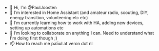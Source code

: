 - 👋 Hi, I’m @PaulJoosten
- 👀 I’m interested in Home Assistant (and amateur radio, scouting, DIY, energy transition, volunteering etc etc)
- 🌱 I’m currently learning how to work with HA, adding new devices, setting up automations etc
- 💞️ I’m looking to collaborate on anything I can. Need to understand what I'm doing first though ;)
- 📫 How to reach me pa5ul at veron dot nl

<!---
PaulJoosten/PaulJoosten is a ✨ special ✨ repository because its `README.md` (this file) appears on your GitHub profile.
You can click the Preview link to take a look at your changes.
--->
